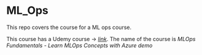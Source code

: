 # ML_Ops
This repo covers the course for a ML ops course.

This course has a Udemy course -> [*link*](https://www.udemy.com/course/mlops-course/?couponCode=24T6MT62024). The name of the course is *MLOps Fundamentals - Learn MLOps Concepts with Azure demo*

